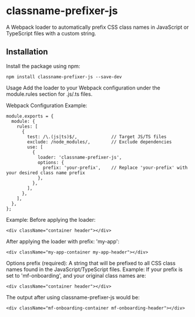 
# classname-prefixer-js

A Webpack loader to automatically prefix CSS class names in JavaScript or TypeScript files with a custom string.

## Installation

Install the package using npm:

```
npm install classname-prefixer-js --save-dev
```

Usage
Add the loader to your Webpack configuration under the module.rules section for .js/.ts files.

Webpack Configuration Example:

```
module.exports = {
  module: {
    rules: [
      {
        test: /\.(js|ts)$/,             // Target JS/TS files
        exclude: /node_modules/,        // Exclude dependencies
        use: [
          {
            loader: 'classname-prefixer-js',
            options: {
              prefix: 'your-prefix',    // Replace 'your-prefix' with your desired class name prefix
            },
          },
        ],
      },
    ],
  },
};
```
Example:
Before applying the loader:

```
<div className="container header"></div>
```
After applying the loader with prefix: 'my-app':
```
<div className="my-app-container my-app-header"></div>
```
Options
prefix (required): A string that will be prefixed to all CSS class names found in the JavaScript/TypeScript files.
Example:
If your prefix is set to 'mf-onboarding', and your original class names are:

```
<div className="container header"></div>
```
The output after using classname-prefixer-js would be:

```
<div className="mf-onboarding-container mf-onboarding-header"></div>
```
